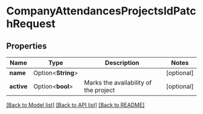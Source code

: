 # CompanyAttendancesProjectsIdPatchRequest

## Properties

Name | Type | Description | Notes
------------ | ------------- | ------------- | -------------
**name** | Option<**String**> |  | [optional]
**active** | Option<**bool**> | Marks the availability of the project | [optional]

[[Back to Model list]](../README.md#documentation-for-models) [[Back to API list]](../README.md#documentation-for-api-endpoints) [[Back to README]](../README.md)


